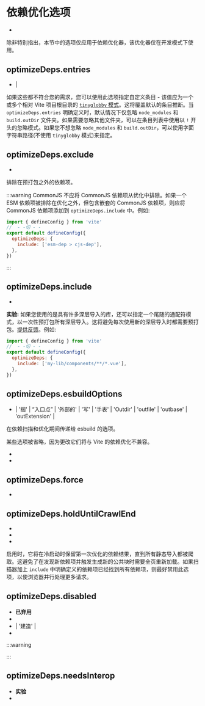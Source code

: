 # 依赖优化选项

-

除非特别指出，本节中的选项仅应用于依赖优化器，该优化器仅在开发模式下使用。

## optimizeDeps.entries

- |

如果这些都不符合您的需求，您可以使用此选项指定自定义条目 - 该值应为一个或多个相对 Vite 项目根目录的 [`tinyglobby` 模式](https://github.com/SuperchupuDev/tinyglobby)。这将覆盖默认的条目推断。当 `optimizeDeps.entries` 明确定义时，默认情况下仅忽略 `node_modules` 和 `build.outDir` 文件夹。如果需要忽略其他文件夹，可以在条目列表中使用以 `!` 开头的忽略模式。如果您不想忽略 `node_modules` 和 `build.outDir`，可以使用字面字符串路径(不使用 `tinyglobby` 模式)来指定。

## optimizeDeps.exclude

-

排除在预打包之外的依赖项。

:::warning CommonJS
不应将 CommonJS 依赖项从优化中排除。如果一个 ESM 依赖项被排除在优化之外，但包含嵌套的 CommonJS 依赖项，则应将 CommonJS 依赖项添加到 `optimizeDeps.include` 中。例如:

```js twoslash
import { defineConfig } from 'vite'
//  - -切 - -
export default defineConfig({
  optimizeDeps: {
    include: ['esm-dep > cjs-dep'],
  },
})
```

:::

## optimizeDeps.include

-

**实验:** 如果您使用的是具有许多深层导入的库，还可以指定一个尾随的通配符模式，以一次性预打包所有深层导入。这将避免每次使用新的深层导入时都需要预打包。[提供反馈](https://github.com/vitejs/vite/discussions/15833)。例如:

```js twoslash
import { defineConfig } from 'vite'
//  - -切 - -
export default defineConfig({
  optimizeDeps: {
    include: ['my-lib/components/**/*.vue'],
  },
})
```

## optimizeDeps.esbuildOptions

- | '捆'
  | “入口点”
  | '外部的'
  | '写'
  | '手表'
  | 'Outdir'
  | 'outfile'
  | 'outbase'
  | 'outExtension'
  |

在依赖扫描和优化期间传递给 esbuild 的选项。

某些选项被省略，因为更改它们将与 Vite 的依赖优化不兼容。

-
-

## optimizeDeps.force

-

## optimizeDeps.holdUntilCrawlEnd

-
-
-

启用时，它将在冷启动时保留第一次优化的依赖结果，直到所有静态导入都被爬取。这避免了在发现新依赖项并触发生成新的公共块时需要全页重新加载。如果扫描器加上 `include` 中明确定义的依赖项已经找到所有依赖项，则最好禁用此选项，以使浏览器并行处理更多请求。

## optimizeDeps.disabled

- **已弃用**
-
- | '建造' |
-

:::warning

:::

## optimizeDeps.needsInterop

- **实验**
-
